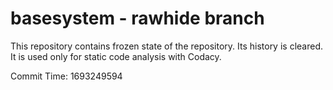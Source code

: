 # basesystem - rawhide branch

This repository contains frozen state of the repository.
Its history is cleared. It is used only for static code
analysis with Codacy.

Commit Time: 1693249594